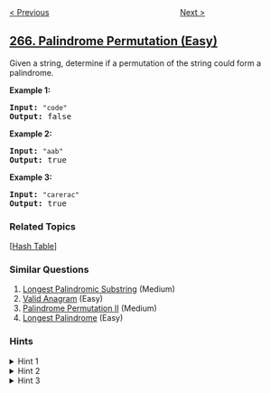 <!--|This file generated by command(leetcode description); DO NOT EDIT.    |-->
<!--+----------------------------------------------------------------------+-->
<!--|@author    openset <openset.wang@gmail.com>                           |-->
<!--|@link      https://github.com/openset                                 |-->
<!--|@home      https://github.com/openset/leetcode                        |-->
<!--+----------------------------------------------------------------------+-->

[< Previous](../paint-house-ii "Paint House II")
　　　　　　　　　　　　　　　　
[Next >](../palindrome-permutation-ii "Palindrome Permutation II")

## [266. Palindrome Permutation (Easy)](https://leetcode.com/problems/palindrome-permutation "回文排列")

<p>Given a string, determine if a permutation of the string could form a palindrome.</p>

<p><strong>Example 1:</strong></p>

<pre><strong>Input:</strong> <code>&quot;code&quot;</code>
<strong>Output:</strong> false</pre>

<p><strong>Example 2:</strong></p>

<pre><strong>Input:</strong> <code>&quot;aab&quot;</code>
<strong>Output:</strong> true</pre>

<p><strong>Example 3:</strong></p>

<pre><strong>Input:</strong> <code>&quot;carerac&quot;</code>
<strong>Output:</strong> true</pre>

### Related Topics
  [[Hash Table](../../tag/hash-table/README.md)]

### Similar Questions
  1. [Longest Palindromic Substring](../longest-palindromic-substring) (Medium)
  1. [Valid Anagram](../valid-anagram) (Easy)
  1. [Palindrome Permutation II](../palindrome-permutation-ii) (Medium)
  1. [Longest Palindrome](../longest-palindrome) (Easy)

### Hints
<details>
<summary>Hint 1</summary>
Consider the palindromes of odd vs even length. What difference do you notice?
</details>

<details>
<summary>Hint 2</summary>
Count the frequency of each character.
</details>

<details>
<summary>Hint 3</summary>
If each character occurs even number of times, then it must be a palindrome. How about character which occurs odd number of times?
</details>
